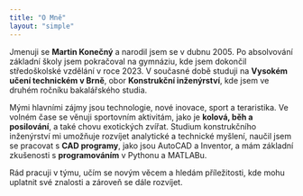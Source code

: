 ```yaml
---
title: "O Mně"
layout: "simple"
---
```


Jmenuji se **Martin Konečný** a narodil jsem se v dubnu 2005. Po absolvování základní školy jsem pokračoval na gymnáziu, kde jsem dokončil středoškolské vzdělání v roce 2023. V současné době studuji na **Vysokém učení technickém v Brně**, obor **Konstrukční inženýrství**, kde jsem ve druhém ročníku bakalářského studia.

Mými hlavními zájmy jsou technologie, nové inovace, sport a teraristika. Ve volném čase se věnuji sportovním aktivitám, jako je **kolová, běh a posilování**, a také chovu exotických zvířat. Studium konstrukčního inženýrství mi umožňuje rozvíjet analytické a technické myšlení, naučil jsem se pracovat s **CAD programy**, jako jsou AutoCAD a Inventor, a mám základní zkušenosti s **programováním** v Pythonu a MATLABu.

Rád pracuji v týmu, učím se novým věcem a hledám příležitosti, kde mohu uplatnit své znalosti a zároveň se dále rozvíjet.